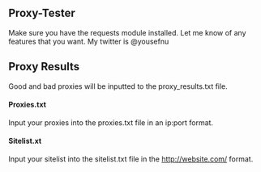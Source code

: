 ## Proxy-Tester

Make sure you have the requests module installed. Let me know of any features that you want. My twitter is @yousefnu

## Proxy Results

Good and bad proxies will be inputted to the proxy_results.txt file.

#### Proxies.txt

Input your proxies into the proxies.txt file in an ip:port format.

#### Sitelist.xt

Input your sitelist into the sitelist.txt file in the http://website.com/ format.
